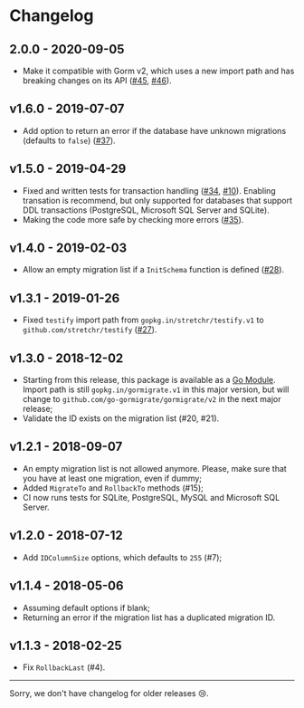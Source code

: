 # Changelog

## 2.0.0 - 2020-09-05

- Make it compatible with Gorm v2, which uses a new import path and has
  breaking changes on its API
  ([#45](https://github.com/go-gormigrate/gormigrate/issues/45), [#46](https://github.com/go-gormigrate/gormigrate/pull/46)).

## v1.6.0 - 2019-07-07

- Add option to return an error if the database have unknown migrations
  (defaults to `false`)
  ([#37](https://github.com/go-gormigrate/gormigrate/pull/37)).

## v1.5.0 - 2019-04-29

- Fixed and written tests for transaction handling
  ([#34](https://github.com/go-gormigrate/gormigrate/pull/34), [#10](https://github.com/go-gormigrate/gormigrate/issues/10)).
  Enabling transation is recommend, but only supported for databases that
  support DDL transactions (PostgreSQL, Microsoft SQL Server and SQLite).
- Making the code more safe by checking more errors
  ([#35](https://github.com/go-gormigrate/gormigrate/pull/35)).

## v1.4.0 - 2019-02-03

- Allow an empty migration list if a `InitSchema` function is defined
  ([#28](https://github.com/go-gormigrate/gormigrate/pull/28)).

## v1.3.1 - 2019-01-26

- Fixed `testify` import path from `gopkg.in/stretchr/testify.v1` to
  `github.com/stretchr/testify` ([#27](https://github.com/go-gormigrate/gormigrate/pull/27)).

## v1.3.0 - 2018-12-02

- Starting from this release, this package is available as a [Go Module](https://github.com/golang/go/wiki/Modules).
  Import path is still `gopkg.in/gormigrate.v1` in this major version, but will
  change to `github.com/go-gormigrate/gormigrate/v2` in the next major release;
- Validate the ID exists on the migration list (#20, #21).

## v1.2.1 - 2018-09-07

- An empty migration list is not allowed anymore. Please, make sure that you
  have at least one migration, even if dummy;
- Added `MigrateTo` and `RollbackTo` methods (#15);
- CI now runs tests for SQLite, PostgreSQL, MySQL and Microsoft SQL Server.

## v1.2.0 - 2018-07-12

- Add `IDColumnSize` options, which defaults to `255` (#7);

## v1.1.4 - 2018-05-06

- Assuming default options if blank;
- Returning an error if the migration list has a duplicated migration ID.

## v1.1.3 - 2018-02-25

- Fix `RollbackLast` (#4).

---

Sorry, we don't have changelog for older releases 😢.
